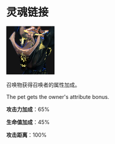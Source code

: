 # 灵魂链接





![](game/resource/flash3/images/spellicons/mjz_visage_familiar_soul_link.png)

召唤物获得召唤者的属性加成。

The pet gets the owner's attribute bonus.



**攻击力加成**：65%

**生命值加成**：45%

**攻击距离**：100%



